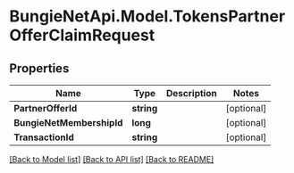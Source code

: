 
# BungieNetApi.Model.TokensPartnerOfferClaimRequest

## Properties

Name | Type | Description | Notes
------------ | ------------- | ------------- | -------------
**PartnerOfferId** | **string** |  | [optional] 
**BungieNetMembershipId** | **long** |  | [optional] 
**TransactionId** | **string** |  | [optional] 

[[Back to Model list]](../README.md#documentation-for-models)
[[Back to API list]](../README.md#documentation-for-api-endpoints)
[[Back to README]](../README.md)

